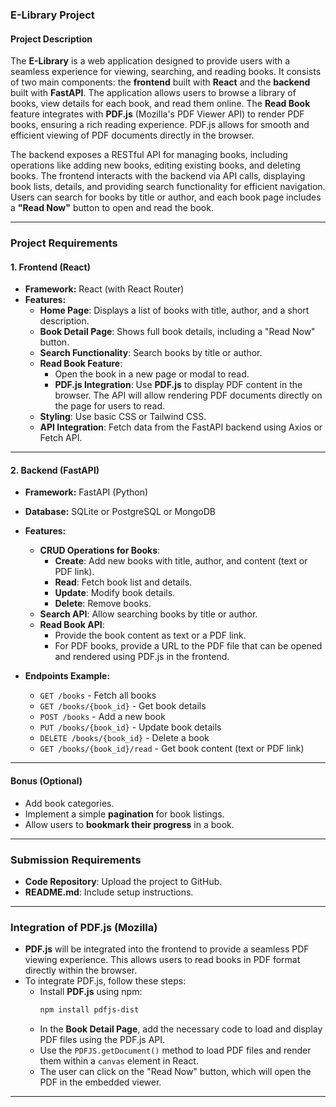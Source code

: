 
### **E-Library Project**

#### **Project Description**
The **E-Library** is a web application designed to provide users with a seamless experience for viewing, searching, and reading books. It consists of two main components: the **frontend** built with **React** and the **backend** built with **FastAPI**. The application allows users to browse a library of books, view details for each book, and read them online. The **Read Book** feature integrates with **PDF.js** (Mozilla's PDF Viewer API) to render PDF books, ensuring a rich reading experience. PDF.js allows for smooth and efficient viewing of PDF documents directly in the browser.

The backend exposes a RESTful API for managing books, including operations like adding new books, editing existing books, and deleting books. The frontend interacts with the backend via API calls, displaying book lists, details, and providing search functionality for efficient navigation. Users can search for books by title or author, and each book page includes a **"Read Now"** button to open and read the book.

---

### **Project Requirements**

#### **1. Frontend (React)**
- **Framework:** React (with React Router)
- **Features:**
  - **Home Page**: Displays a list of books with title, author, and a short description.
  - **Book Detail Page**: Shows full book details, including a "Read Now" button.
  - **Search Functionality**: Search books by title or author.
  - **Read Book Feature**:
    - Open the book in a new page or modal to read.
    - **PDF.js Integration**: Use **PDF.js** to display PDF content in the browser. The API will allow rendering PDF documents directly on the page for users to read.
  - **Styling**: Use basic CSS or Tailwind CSS.
  - **API Integration**: Fetch data from the FastAPI backend using Axios or Fetch API.

---

#### **2. Backend (FastAPI)**
- **Framework:** FastAPI (Python)
- **Database:** SQLite or PostgreSQL or MongoDB
- **Features:**
  - **CRUD Operations for Books**:
    - **Create**: Add new books with title, author, and content (text or PDF link).
    - **Read**: Fetch book list and details.
    - **Update**: Modify book details.
    - **Delete**: Remove books.
  - **Search API**: Allow searching books by title or author.
  - **Read Book API**:
    - Provide the book content as text or a PDF link.
    - For PDF books, provide a URL to the PDF file that can be opened and rendered using PDF.js in the frontend.

- **Endpoints Example:**
  - `GET /books` - Fetch all books
  - `GET /books/{book_id}` - Get book details
  - `POST /books` - Add a new book
  - `PUT /books/{book_id}` - Update book details
  - `DELETE /books/{book_id}` - Delete a book
  - `GET /books/{book_id}/read` - Get book content (text or PDF link)

---

#### **Bonus (Optional)**
- Add book categories.
- Implement a simple **pagination** for book listings.
- Allow users to **bookmark their progress** in a book.

---

### **Submission Requirements**
- **Code Repository**: Upload the project to GitHub.
- **README.md**: Include setup instructions.

---

### **Integration of PDF.js (Mozilla)**
- **PDF.js** will be integrated into the frontend to provide a seamless PDF viewing experience. This allows users to read books in PDF format directly within the browser.
- To integrate PDF.js, follow these steps:
  - Install **PDF.js** using npm:  
    ```bash
    npm install pdfjs-dist
    ```
  - In the **Book Detail Page**, add the necessary code to load and display PDF files using the PDF.js API.
  - Use the `PDFJS.getDocument()` method to load PDF files and render them within a `canvas` element in React.
  - The user can click on the "Read Now" button, which will open the PDF in the embedded viewer.

---
